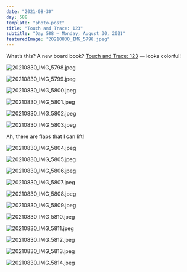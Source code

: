 ```yaml
---
date: "2021-08-30"
day: 588
template: "photo-post"
title: "Touch and Trace: 123"
subtitle: "Day 588 – Monday, August 30, 2021"
featuredImage: "20210830_IMG_5798.jpeg"
---
```


What’s this? A new board book? <a href="https://kidsbookspublishing.com/product/touch-and-trace-123/">Touch and Trace: 123</a> — looks colorful!

![20210830_IMG_5798.jpeg](20210830_IMG_5798.jpeg)

![20210830_IMG_5799.jpeg](20210830_IMG_5799.jpeg)

![20210830_IMG_5800.jpeg](20210830_IMG_5800.jpeg)

![20210830_IMG_5801.jpeg](20210830_IMG_5801.jpeg)

![20210830_IMG_5802.jpeg](20210830_IMG_5802.jpeg)

![20210830_IMG_5803.jpeg](20210830_IMG_5803.jpeg)

Ah, there are flaps that I can lift!

![20210830_IMG_5804.jpeg](20210830_IMG_5804.jpeg)

![20210830_IMG_5805.jpeg](20210830_IMG_5805.jpeg)

![20210830_IMG_5806.jpeg](20210830_IMG_5806.jpeg)

![20210830_IMG_5807.jpeg](20210830_IMG_5807.jpeg)

![20210830_IMG_5808.jpeg](20210830_IMG_5808.jpeg)

![20210830_IMG_5809.jpeg](20210830_IMG_5809.jpeg)

![20210830_IMG_5810.jpeg](20210830_IMG_5810.jpeg)

![20210830_IMG_5811.jpeg](20210830_IMG_5811.jpeg)

![20210830_IMG_5812.jpeg](20210830_IMG_5812.jpeg)

![20210830_IMG_5813.jpeg](20210830_IMG_5813.jpeg)

![20210830_IMG_5814.jpeg](20210830_IMG_5814.jpeg)
